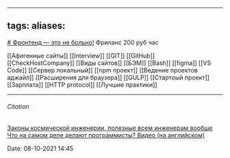 

---
tags: 
aliases: 
---
[# Фронтенд — это не больно!](https://bespoyasov.ru/front-not-pain/#preface)
Фриланс 200 руб час

[[Афигенные сайты]]
[[Interview]]
[[GIT]]
[[GitHub]]
[[CheckHostCompany]]
[[Виды сайтов]]
[[БЭМ]]
[[Bash]]
[[figma]]
[[VS Code]]
[[Сервер локальный]]
[[npm проект]]
[[Ведение проектов аджайл]]
[[Расширения для браузера]]
[[GULP]]
[[Стартоый проект]]
[[Зарплата]]
[[HTTP protocol]]
[[Лучшие практики]]

---
###### Citation 
[Законы космической инженерии, полезные всем инженерам вообще](https://habr.com/ru/post/354936/)
[Что на самом деле делают программисты? Видео (на английском)](https://www.youtube.com/watch?v=g4a7_HH9Wbg)

Date: 08-10-2021 14:45
